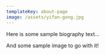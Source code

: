 ```yaml
---
templateKey: about-page
image: /assets/yifan-gong.jpg
---
```

Here is some sample biography text...

And some sample image to go with it!